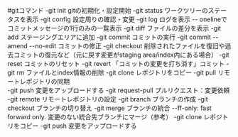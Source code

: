 #gitコマンド
-git init
gitの初期化・設定開始
-git status
ワークツリーのステータスを表示
-git config 
設定周りの確認・変更
-git log
ログを表示
 -- onelineでコミットメッセージの1行のみの一覧表示
-git diff
ファイルの差分を表示
-git add
ステージングエリアに追加
-git commit 
コミットの実行
-git commit --amend --no-edit
コミットの修正
-git checkout
削除されたファイルを復旧や過去コミットの復元など（元に戻す変更がstaging area/index内にある場合）
-git reset
コミットのリセット
-git revert
「コミットの変更を打ち消す」コミット
-git rm
ファイルとindex情報の削除
-git clone
レポジトリをコピー
-git pull
リモートレポジトリの同期	
-git push
変更をアップロードする
-git request-pull
プルリクエスト：変更依頼
-git remote
リモートレポジトリの設定
-git branch
ブランチの作成
-git checkout
ブランチの切り替え
-git merge
ブランチの統合
 --ff-only: fast forward only. 変更のない統合先ブランチにマージ（参考）
-git clone
レポジトリをコピー
-git push
変更をアップロードする
